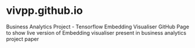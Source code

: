 # vivpp.github.io
Business Analytics Project - Tensorflow Embedding Visualiser
GitHub Page to show live version of Embedding visualiser present in business analytics project paper
